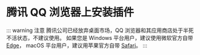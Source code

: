 # 腾讯 QQ 浏览器上安装插件

::: warning 注意
腾讯公司已经放弃桌面市场，QQ 浏览器和其应用商店处于半死不活状态，不建议使用。
如果您是 Windows 平台用户，建议使用微软官方自带 [Edge](/install/installOnEdge)，
macOS 平台用户，建议用苹果官方自带 [Safari](/install/installOnSafari)。
:::
